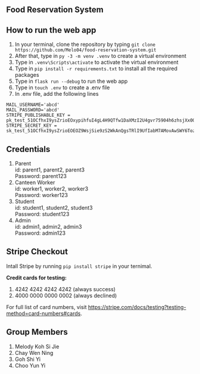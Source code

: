 ## __Food Reservation System__

## __How to run the web app__
1. In your terminal, clone the repository by typing ```git clone https://github.com/Melo04/food-reservation-system.git```
2. After that, type in ```py -3 -m venv .venv``` to create a virtual environment
3. Type in ```.venv\Scripts\activate``` to activate the virtual environment
4. Type in ```pip install -r requirements.txt``` to install all the required packages
5. Type in ```flask run --debug``` to run the web app
6. Type in ```touch .env``` to create a .env file
7. In .env file, add the following lines
```
MAIL_USERNAME='abcd'
MAIL_PASSWORD='abcd'
STRIPE_PUBLISHABLE_KEY = pk_test_51OCfhxI9ysZrioEOxypihfuI4gL4H9QTfw1DaXMzI2U4gvr75904h6zhsjXx0QjqChZtaL60idisv9QOckZzmijW00PFlHe8DW
STRIPE_SECRET_KEY = sk_test_51OCfhxI9ysZrioEOEOZ9WsjSie9zS2WkAnQgsTRlI9UfIabM7AMovAwSWY6Toz8IWXvXyJKc4g2dTs5Fcf6H63ZJ002lOFU2MP
```

## __Credentials__
1. Parent <br>
    id: parent1, parent2, parent3 <br>
    Password: parent123
2. Canteen Worker <br>
    id: worker1, worker2, worker3 <br>
    Password: worker123
3. Student <br>
   id: student1, student2, student3 <br>
   Password: student123
4. Admin <br>
   id: admin1, admin2, admin3 <br>
    Password: admin123

## __Stripe Checkout__
Intall Stripe by running ```pip install stripe``` in your ternimal.

__Credit cards for testing:__
1. 4242 4242 4242 4242 (always success)
2. 4000 0000 0000 0002 (always declined)

For full list of card numbers, visit https://stripe.com/docs/testing?testing-method=card-numbers#cards.

## __Group Members__
1. Melody Koh Si Jie
2. Chay Wen Ning
3. Goh Shi Yi
4. Choo Yun Yi